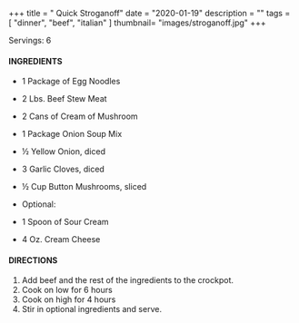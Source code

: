 +++
title = " Quick Stroganoff"
date = "2020-01-19"
description = ""
tags = [
    "dinner",
    "beef",
    "italian"
]
thumbnail= "images/stroganoff.jpg"
+++

Servings: 6 <!--more-->

#### INGREDIENTS 
* 1 Package of Egg Noodles 
* 2 Lbs. Beef Stew Meat 
* 2 Cans of Cream of Mushroom 
* 1 Package Onion Soup Mix
* ½ Yellow Onion, diced 
* 3 Garlic Cloves, diced 
* ½ Cup Button Mushrooms, sliced 

* Optional: 
* 1 Spoon of Sour Cream 
* 4 Oz. Cream Cheese 


#### DIRECTIONS 
1. Add beef and the rest of the ingredients to the crockpot. 
2. Cook on low for 6 hours 
3. Cook on high for 4 hours
4. Stir in optional ingredients and serve. 
